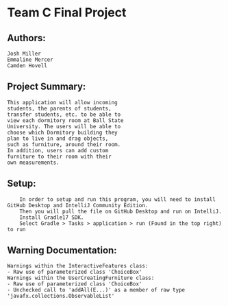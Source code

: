 # Team C Final Project
## Authors:
    Josh Miller
    Emmaline Mercer
    Camden Hovell

## Project Summary:
    This application will allow incoming
    students, the parents of students,
    transfer students, etc. to be able to 
    view each dormitory room at Ball State
    University. The users will be able to
    choose which Dormitory building they
    plan to live in and drag objects,
    such as furniture, around their room.
    In addition, users can add custom
    furniture to their room with their
    own measurements.


## Setup:
        In order to setup and run this program, you will need to install GitHub Desktop and IntelliJ Community Edition.
        Then you will pull the file on GitHub Desktop and run on IntelliJ.
        Install Gradle17 SDK.
        Select Gradle > Tasks > application > run (Found in the top right) to run

## Warning Documentation:
    Warnings within the InteractiveFeatures class:
    - Raw use of parameterized class 'ChoiceBox'
    Warnings within the UserCreatingFurniture class:
    - Raw use of parameterized class 'ChoiceBox'
    - Unchecked call to 'addAll(E...)' as a member of raw type 'javafx.collections.ObservableList'